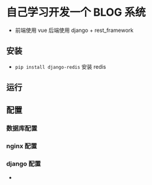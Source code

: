 # 自己学习开发一个 BLOG 系统

- 前端使用 vue 后端使用 django + rest_framework

## 安装

- `pip install django-redis` 安装 redis

## 运行

## 配置

### 数据库配置

### nginx 配置

### django 配置

-
